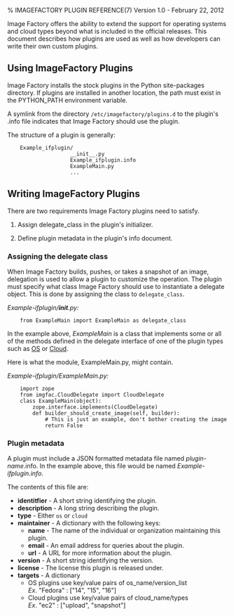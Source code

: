 % IMAGEFACTORY PLUGIN REFERENCE(7) Version 1.0 - February 22, 2012

Image Factory offers the ability to extend the support for operating systems and cloud types beyond what is included in the official releases. This document describes how plugins are used as well as how developers can write their own custom plugins.

## Using ImageFactory Plugins

Image Factory installs the stock plugins in the Python site-packages directory. If plugins are installed in another location, the path must exist in the PYTHON_PATH environment variable.

A symlink from the directory `/etc/imagefactory/plugins.d` to the plugin's .info file indicates that Image Factory should use the plugin.

The structure of a plugin is generally:

        Example_ifplugin/
                        __init__.py
                        Example_ifplugin.info
                        ExampleMain.py
                        ...

## Writing ImageFactory Plugins

There are two requirements Image Factory plugins need to satisfy.

1. Assign delegate_class in the plugin's initializer.

2. Define plugin metadata in the plugin's info document.

### Assigning the delegate class

When Image Factory builds, pushes, or takes a snapshot of an image, delegation is used to allow a plugin to customize the operation. The plugin must specify what class Image Factory should use to instantiate a delegate object. This is done by assigning the class to `delegate_class`.

*Example-ifplugin/__init__.py:*  
 
        from ExampleMain import ExampleMain as delegate_class

In the example above, _ExampleMain_ is a class that implements some or all of the methods defined in the delegate interface of one of the plugin types such as [OS](https://github.com/aeolusproject/imagefactory/blob/master/imgfac/OSDelegate.py) 
or [Cloud](https://github.com/aeolusproject/imagefactory/blob/master/imgfac/CloudDelegate.py).

Here is what the module, ExampleMain.py, might contain.

*Example-ifplugin/ExampleMain.py:*
 
        import zope
        from imgfac.CloudDelegate import CloudDelegate
        class ExampleMain(object):
            zope.interface.implements(CloudDelegate)
            def builder_should_create_image(self, builder):
                # This is just an example, don't bother creating the image
                return False

### Plugin metadata

A plugin must include a JSON formatted metadata file named _plugin-name_.info. In the example above, this file would be named *Example-ifplugin.info*.

The contents of this file are:

+ **identitfier** - A short string identifying the plugin.
+ **description** - A long string describing the plugin.
+ **type** - Either `os` or `cloud`
+ **maintainer** - A dictionary with the following keys:
    - **name** - The name of the individual or organization maintaining this plugin.
    - **email** - An email address for queries about the plugin.
    - **url** - A URL for more information about the plugin.
+ **version** - A short string identifying the version.
+ **license** - The license this plugin is released under.
+ **targets** - A dictionary
    - OS plugins use key/value pairs of os_name/version_list  
        *Ex*. "Fedora" : ["14", "15", "16"]
    - Cloud plugins use key/value pairs of cloud_name/types  
        *Ex*. "ec2" : ["upload", "snapshot"]
